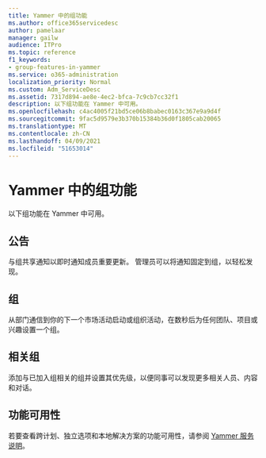 ```yaml
---
title: Yammer 中的组功能
ms.author: office365servicedesc
author: pamelaar
manager: gailw
audience: ITPro
ms.topic: reference
f1_keywords:
- group-features-in-yammer
ms.service: o365-administration
localization_priority: Normal
ms.custom: Adm_ServiceDesc
ms.assetid: 7317d894-ae8e-4ec2-bfca-7c9cb7cc32f1
description: 以下组功能在 Yammer 中可用。
ms.openlocfilehash: c4ac4005f21bd5ce06b8babec0163c367e9a9d4f
ms.sourcegitcommit: 9fac5d9579e3b370b15384b36d0f1805cab20065
ms.translationtype: MT
ms.contentlocale: zh-CN
ms.lasthandoff: 04/09/2021
ms.locfileid: "51653014"
---
```

# <a name="group-features-in-yammer"></a>Yammer 中的组功能

以下组功能在 Yammer 中可用。
  
## <a name="announcements"></a>公告

与组共享通知以即时通知成员重要更新。 管理员可以将通知固定到组，以轻松发现。
  
## <a name="groups"></a>组

从部门通信到你的下一个市场活动启动或组织活动，在数秒后为任何团队、项目或兴趣设置一个组。
  
## <a name="related-groups"></a>相关组

添加与已加入组相关的组并设置其优先级，以便同事可以发现更多相关人员、内容和对话。
  
## <a name="feature-availability"></a>功能可用性

若要查看跨计划、独立选项和本地解决方案的功能可用性，请参阅 [Yammer 服务说明](yammer-service-description.md)。
  